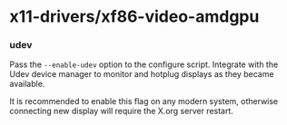 # x11-drivers/xf86-video-amdgpu

### udev
Pass the `--enable-udev` option to the configure script. Integrate with the Udev device manager to monitor and hotplug displays as they became available.

It is recommended to enable this flag on any modern system, otherwise connecting new display will require the X.org server restart.
